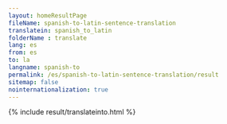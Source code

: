 ```yaml
---
layout: homeResultPage
fileName: spanish-to-latin-sentence-translation
translatein: spanish_to_latin
folderName : translate
lang: es
from: es
to: la
langname: spanish-to
permalink: /es/spanish-to-latin-sentence-translation/result
sitemap: false
nointernationalization: true
---
```

{% include result/translateinto.html %}

<script src="/js/result/translation.js" data-foldername="{{page.folderName}}" data-lang="{{page.lang}}"></script>

